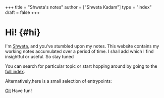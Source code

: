 +++
title = "Shweta's notes"
author = ["Shweta Kadam"]
type = "index"
draft = false
+++

# Hi! {#hi}

I'm [Shweta](https://www.codeklutz.com/), and you've stumbled upon my notes.
This website contains my working notes accumulated over a period of time. I shall add which I find insightful or useful. So stay tuned

You can search for particular topic or start hopping around by going to the [full index](/notes/).

Alternatively,here is a small selection of entrypoints:

 [Git](/notes/20220507132936-git.org)
Have fun!
